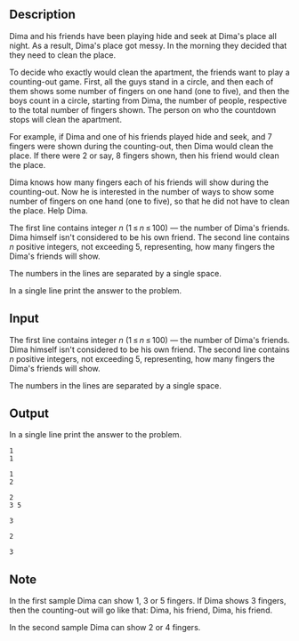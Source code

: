 ## Description

<div><p>Dima and his friends have been playing hide and seek at Dima's place all night. As a result, Dima's place got messy. In the morning they decided that they need to clean the place.</p><p>To decide who exactly would clean the apartment, the friends want to play a counting-out game. First, all the guys stand in a circle, and then each of them shows some number of fingers on one hand (one to five), and then the boys count in a circle, starting from Dima, the number of people, respective to the total number of fingers shown. The person on who the countdown stops will clean the apartment.</p><p>For example, if Dima and one of his friends played hide and seek, and <span class="tex-span">7</span> fingers were shown during the counting-out, then Dima would clean the place. If there were <span class="tex-span">2</span> or say, <span class="tex-span">8</span> fingers shown, then his friend would clean the place.</p><p>Dima knows how many fingers each of his friends will show during the counting-out. Now he is interested in the number of ways to show some number of fingers on one hand (one to five), so that he did not have to clean the place. Help Dima.</p></div><div class="input-specification"><p>The first line contains integer <span class="tex-span"><i>n</i></span> <span class="tex-span">(1 ≤ <i>n</i> ≤ 100)</span> — the number of Dima's friends. Dima himself isn't considered to be his own friend. The second line contains <span class="tex-span"><i>n</i></span> positive integers, not exceeding <span class="tex-span">5</span>, representing, how many fingers the Dima's friends will show. </p><p>The numbers in the lines are separated by a single space.</p></div><div class="output-specification"><p>In a single line print the answer to the problem.</p></div>

## Input

<p>The first line contains integer <span class="tex-span"><i>n</i></span> <span class="tex-span">(1 ≤ <i>n</i> ≤ 100)</span> — the number of Dima's friends. Dima himself isn't considered to be his own friend. The second line contains <span class="tex-span"><i>n</i></span> positive integers, not exceeding <span class="tex-span">5</span>, representing, how many fingers the Dima's friends will show. </p><p>The numbers in the lines are separated by a single space.</p>

## Output

<p>In a single line print the answer to the problem.</p>





```input1
1
1

```




```input2
1
2

```




```input3
2
3 5

```




```output1
3

```




```output2
2

```




```output3
3

```



## Note

<p>In the first sample Dima can show <span class="tex-span">1</span>, <span class="tex-span">3</span> or <span class="tex-span">5</span> fingers. If Dima shows <span class="tex-span">3</span> fingers, then the counting-out will go like that: Dima, his friend, Dima, his friend.</p><p>In the second sample Dima can show <span class="tex-span">2</span> or <span class="tex-span">4</span> fingers.</p>
